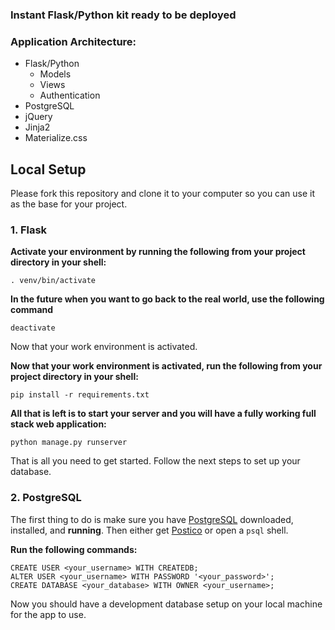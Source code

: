 ### Instant Flask/Python kit ready to be deployed
 

### Application Architecture:

- Flask/Python
    - Models
    - Views
    - Authentication
- PostgreSQL
- jQuery
- Jinja2
- Materialize.css

## Local Setup

Please fork this repository and clone it to your computer so you can use it as the base for your project.


### 1. Flask

**Activate your environment by running the following from your project directory in your shell:**

```
. venv/bin/activate
```

**In the future when you want to go back to the real world, use the following command**

```
deactivate
```

Now that your work environment is activated.

**Now that your work environment is activated, run the following from your project directory in your shell:**

```
pip install -r requirements.txt
```

**All that is left is to start your server and you will have a fully working full stack web application:**

```
python manage.py runserver
```

That is all you need to get started. Follow the next steps to set up your database.


### 2. PostgreSQL

The first thing to do is make sure you have [PostgreSQL](https://www.postgresql.org/) downloaded, installed, and **running**.  Then either get [Postico](https://eggerapps.at/postico/ "PostgreSQL application for Mac") or open a `psql` shell.

**Run the following commands:**

```
CREATE USER <your_username> WITH CREATEDB;
ALTER USER <your_username> WITH PASSWORD '<your_password>';
CREATE DATABASE <your_database> WITH OWNER <your_username>;
```

Now you should have a development database setup on your local machine for the app to use.

